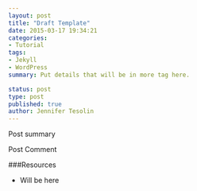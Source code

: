 ```yaml
---
layout: post
title: "Draft Template"
date: 2015-03-17 19:34:21
categories:
- Tutorial
tags:
- Jekyll
- WordPress
summary: Put details that will be in more tag here.

status: post
type: post
published: true
author: Jennifer Tesolin
---
```


Post summary<!--more-->

Post Comment

###Resources
+ Will be here